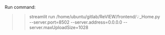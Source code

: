 Run command:

>> streamlit run /home/ubuntu/gitlab/ReVIEW/frontend/💡_Home.py \
--server.port=8502 --server.address=0.0.0.0 --server.maxUploadSize=1028